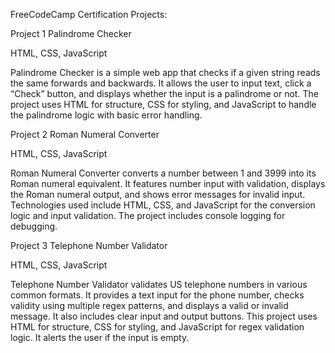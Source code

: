 FreeCodeCamp Certification Projects:



Project 1 Palindrome Checker 

HTML, CSS, JavaScript


Palindrome Checker is a simple web app that checks if a given string reads the same forwards and backwards. It allows the user to input text, click a “Check” button, and displays whether the input is a palindrome or not. The project uses HTML for structure, CSS for styling, and JavaScript to handle the palindrome logic with basic error handling.


Project 2 Roman Numeral Converter 

HTML, CSS, JavaScript


Roman Numeral Converter converts a number between 1 and 3999 into its Roman numeral equivalent. It features number input with validation, displays the Roman numeral output, and shows error messages for invalid input. Technologies used include HTML, CSS, and JavaScript for the conversion logic and input validation. The project includes console logging for debugging.


Project 3 Telephone Number Validator 

HTML, CSS, JavaScript


Telephone Number Validator validates US telephone numbers in various common formats. It provides a text input for the phone number, checks validity using multiple regex patterns, and displays a valid or invalid message. It also includes clear input and output buttons. This project uses HTML for structure, CSS for styling, and JavaScript for regex validation logic. It alerts the user if the input is empty.


  
